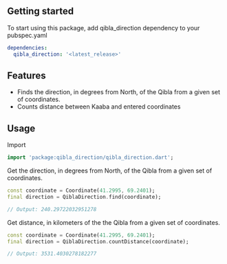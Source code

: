 
## Getting started

To start using this package, add qibla_direction dependency to your pubspec.yaml

```yaml
dependencies:
  qibla_direction: '<latest_release>'
```

## Features
- Finds the direction, in degrees from North, of the Qibla from a given set of coordinates.
- Counts distance between Kaaba and entered coordinates

## Usage

Import

```dart
import 'package:qibla_direction/qibla_direction.dart';
```

Get the direction, in degrees from North, of the Qibla from a given set of coordinates.

```dart
const coordinate = Coordinate(41.2995, 69.2401);
final direction = QiblaDirection.find(coordinate);

// Output: 240.29722032951278
```

Get distance, in kilometers of the the Qibla from a given set of coordinates.

```dart
const coordinate = Coordinate(41.2995, 69.2401);
final direction = QiblaDirection.countDistance(coordinate);

// Output: 3531.4030278182277
```

